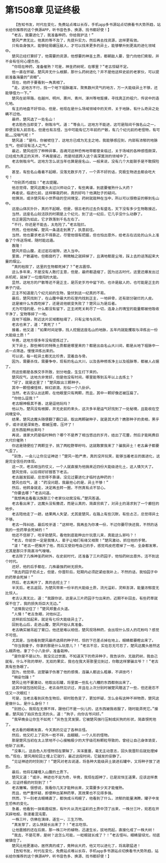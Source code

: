 # 第1508章 见证终极
        【告知书友，时代在变化，免费站点难以长存，手机app多书源站点切换看书大势所趋，站长给你推荐的这个换源APP，听书音色多、换源、找书都好使！】
       “老古，我要进化了，我准备种药，你给我护法！”
       楚风严肃无比，他真的等不及了，先提升实力，然后再去找资源，这样更有效。
       只有自身强大，能够轻易碾压敌人，才可以找来更多的异土，能够攀升到更高的进化领域中。
       楚风已经打算好了，他需要的资源，他想要的神圣土质，都朝敌人要，登门向他们索取，并不会有任何心理负担。
       “你现在种药，准备催熟？可是，神圣药树呢，在哪里？”老古惊疑不定。
       他一直在怀疑，楚风并无什么根脚，那什么药树进化？并不是他这样史前的老家伙，可以提前准备海量的“资粮”。
       现在，他终于要看到一角真相了。
       “走，这地方不行，找一个地下祖脉雄浑，聚焦数州灵气的地方，万一大能级异土不够，还能够借力一下。”
       楚风在前带路，在越州、明州、惠州、青州、涿州等地踅摸，寻找真正的祖穴，传说中的造化地。
       有主的地盘不好惊动，但是，他现在是什么场域领域中的天师，关于地脉，有什么奇异之处瞒不过他。
       最终，楚风选了一处名山！
       老古脸色当即变了，倒吸冷气，道：“等会儿，这地方不能进，这可是阳间千强名山之一，即便没有入前百名，但是也有古怪，当中可能有亿万年前的尸骸，有几个纪元前的老怪物，有可能……没咽气呢！”
       楚风道：“是吗，你被唬住了，这地方已成为无主之地，我能够感应到，内部有浓郁的地脉生气，但却没有活人之气。”
       最近，楚风经历了种种异事，连魂河这种恐怖地带都曾亲临过，关于场域的各种感悟颇深，已经成为真正的天师，不再是接近，而是彻底跨入这个高深莫测的领域中了。
       老古倒吸冷气，这地方怎么说当年也算是座名山，一般来说，没有几个大能联手是不敢探险的。
       甚至，有些名山看着不起眼，没落无数岁月了，一个弄不好的话，究极生物进去都会吃大亏！
       “你别弄巧成拙！”老古提醒。
       他总觉得，楚风这魔头太过兴师动众了，有些离谱，到底要催熟什么大药？
       再者说，临进化前，这样移栽药树，真的好吗？他满肚子的疑问。
       他猜测，或许楚风有小世界级的空间瑰宝，药树就栽种在当中，所以可以很稳妥的移到名山中。
       这座山体灰扑扑，真的不起眼，但是，很古老的过去负有盛名，天下没有多少生物敢接近。
       当然，这座名山较活跃的时期是上个纪元，到了这一纪后，它几乎没什么动静了。
       也正是因为如此，它才跌落到千名左右了。
       “不行，你还是不能去，太危险了。”老古阻拦。
       然而，任他劝解，楚风一条道走到黑了，执意前往。
       当然，他也要求老古不得靠近，尽管他很有把握，但也怕出意外，给老古在远处的山头上准备了个传送场域，随时能远遁。
       轰隆！
       楚风开启山腹，走过岩石缝隙，进入当中。
       里面，尸骸遍地，但都腐朽了，稍微触之就碎掉了，且满地都是尘埃，踩上去的话荡起来大量的烟尘。
       “真的枯寂了，这里的生物都死掉了？”老古震惊。
       这么多年来，不是没有人敢打主意，但是，最终都退缩了，因为远古时代，这里还爆发出过杀机呢，毙掉了一位擅闯的大能。
       显然，这地方的尸骸等还不是正主，是历史岁月中留下的，也许是敌人的，也可能是正主的弟子门徒。
       正主不知道是几个纪元前的生物，蛰伏到这一纪真的不易。
       最后，楚风找到了，在山腹中最大的石室内找到正主，一地碎骨，还有部分破烂的人皮。
       这是被什么东西吃掉了，还是说他蜕变失败了？楚风认为是后者。
       尤为可惜的是，什么都没有留下，正主闭死关耗尽了一切，连身上的瑰宝的能量都被他吸收干净了，宝物等碎了一地。
       连地下祖脉，附近这片区域都枯竭了，只有尘埃与灰烬。
       老古也来了，道：“真死了！”
       接着，他又道：“如果时间足够，找人挖掘这座名山的地脉，五年内就能攫取与淬炼出一份大能级土质！”
       毕竟，这地方很多年没有提炼过了。
       天下异土，那些稀珍的特殊土质都是哪里来的？都是出自名山大川间，都是从地下祖脉中一点一点筛选，慢慢淬炼出来的。
       可以说，每一粒异土都无比珍贵，混着血与骨。
       因为，需要杀伐，需要争夺，现有的名山大川，以及各种修炼净土以及祖脉等，都被人占据了。
       而这些都是各族交手所致，划分地盘，生生打下来的。
       楚风叹气，这地方非常好，但是他没有时间，哪里能等到五年以上去炼土？
       “好了，就是这里了！”楚风取出三颗种子。
       其中一颗怪模怪样，鲜红欲滴，形似一个八卦炉。
       当然，老古没认出这颗，在他眼里只有两颗，而且，其中一颗好像还被压扁了。
       “你他么逗我？”
       老古眼神极其不善，这是逗他玩吗？
       他以为，楚风没有根脚，并无史前的来头，这次多半是运气好找到了一处秘境，且能收在空间瑰宝中。
       结果，楚风这魔头随便翻了翻口袋，取出两颗破种子，就是其大药？瞧那种子的卖相，黑乎乎，或许说是深紫色，都被压瘪，压坏了！
       这东西能种出来吗？
       再说，谁家大药是临时种的？哪个不是养了相当悠远的岁月，结出了花蕾，然后才能耗费巨大代价催熟！
       你这是随便捡了两颗豆子，挑了两粒野草籽吗，这就敢蒙我来了？骗我异土！老古鼻子都要气歪了。
       “别急，一会儿让你见证神迹！”楚风一脸严肃，真的没开玩笑，能够当着老古的面进化，这是完全信任的体现。
       这一次，老古相当的仗义，一个人就直接为他搞来近四份大能级进化土，这人情欠大了。
       楚风觉得，以后得好好报答下老古。
       老古越发狐疑，总觉得不靠谱，没见过要进化才临时去种药的！
       楚风也叹气，道：“药没问题，我最担心的是，异土不够！”
       然后，他转身就走，决定再去转一圈，不然真有点不甘心。
       “你要去哪？”老古问道。
       “我想再去看看沅族那三个老家伙动窝没有。”楚风答道。
       老古看出来了，这魔头没有撒谎，而是认真的，简直穷疯了，对异土的渴求到了一个癫狂的地步。
       老古陪他走了一趟，结果两人失望，尤其是楚风，在路上有些沉默，有些忐忑，总觉得异土不够。
       老古一阵纠结，最后咬牙道：“这样吧，我再去为你凑一份，不过你要尽快还我，不然的话我的一些药草会死掉的！”
       他还不信邪了，咬牙助楚风，看他到底能种出什玩意儿来，真能这么邪吗？！
       “老古，你前世一定是我情人，辈子让咱们有缘又相聚！”楚风激动，抓住他的手臂。
       “滚！”老古一把推开了他，而后又使劲甩自己的手，感觉鸡皮疙瘩掉了一地，全身都发寒，尤其是那只手简直冷气嗖嗖。
       老古除了几株神圣药树外，在史前时代，还准备了三片药园子，他怕药树出意外，活不到这个时代。
       还好，他的后手都在，几株最强药树无损失。
       “我去药园子挖点土，但是，你晋阶后，短期内必须赶紧给我补上，不然的话，我怕园子中的药草会死掉！”
       然后，老古离开了，真的去挖土了！
       半天后，老古返回，为楚风带来一份半的大能级土质，流光溢彩，灵粹澎湃，能量浓郁度无比惊人。
       老古认真无比，道：“我跟你说，这是从三片药园子匀出来的，近期不补回去，有些药草就保不住了，我的损失将巨大无边。”
       “这情我记住了！”楚风郑重点头道。
       “人情！”老古急眼，对他纠正。
       这样前后加起来，就足有七份大能级异土了。
       回到名山后，走进山腹，楚风开始认真准备。
       老古确实被吊起了胃口，他还是难以相信，楚风现场种药，会出现什么惊人的花粉吗？感觉不可信。
       尤其是，当他看到楚风最终选择的种子时，惊的下巴差点掉在地上，眼睛都要瞪出来了。
       “你当我傻子，你拿的那是什么玩意儿？！”老古不忿，实在忍无可忍了，楚风这魔头居然这么糊弄他，拿了个小八卦炉，准备栽种。
       “是你是不是以为，我没见过世面，不知道天下的奇异种子，我告诉你，无敌药树，我自己就有，什么不败的草籽，无双的果实，我也在我大哥那里见到过，你敢这样蒙骗古爷？！”老古真有些急眼了。
       因为，他觉得，这楚骗子伤害了他的感情，连骗人都这么粗暴，不讲技巧！
       “稍安勿躁！”
       楚风让他不要激动，他取出石罐，将里面一些乱七八糟的东西都倒出来了。
       这其中就包括轮回土，老古自然见识过，并且在上次分别时被楚风赠送了一些，但还是忍不住又一次眼红！
       可是，当老古看到灰色生物后，顿时脸色变了，更加怀疑，怎么会有这种不祥物质，楚风这是做什么，是什么身份？！
       “别担心，我现在无惧不祥，跟他们不是一伙儿的，这东西被我收服了，随时能弄死它。”接着，楚风拍了拍灰色生灵的头，道：“狗子，向你古爷问好。”
       “我早晚会让你生不如死！”灰色生灵发狠，它被楚风强行压制成灰狗的形状，简直恨死他了。
       老古看的眼睛发直，今天真的见证了各种古怪。
       然后，他又盯上了另外一桩不祥，血糊糊，一个人形的怪物。
       那是楚风当初在太上禁地不小心接触极少的大宇级花粉颗粒导致的，曾经让自己身体诡变，他斩了出来。
       “没事儿，这血色人形怪物现在蒙昧了，浑浑噩噩，毫无主动意志，回头我晋阶后就处理掉他。”现在，楚风用轮回土埋上它就行，最近这段时间，它越发的安静了。
       “见证神迹的时刻到了！”楚风对老古说道，将各种大能级异土装进石罐中，又将种子放了进去。
       最后，他将石罐埋入山腹的土质下。
       楚风又道：“或许，神迹也不足为奇，毕竟，我现在超神了，已是双恒王道果，应该这样表达，见证终极的时刻到了！”
       老古撇嘴，很想说，我看你几天才能种出来，又需要多少天才能催熟。
       而且，他严重怀疑，即便种出某种药草，其效果也不见得多强。
       然而，下一刻老古眼睛直了，都快成斗鸡眼了，他看到了什么，浓郁的能量沸腾，罐子中发生恐怖的变化。
       急着，他看到一抹紫霞绽放，有叶片从流光溢彩的土质中顶了出来，一株分三叶，宛若在开天辟地般，弥漫着混沌雾。
       一株三叶，仿佛在演绎，道生一，三生万物。
       “真发芽了，这么快就长出来了？！”老古吃惊。
       让他震撼的还在后面，那一株三叶的植物，迅速生长，拔地而起，直接化成了一株大树！
       “我去，不是花草，是树？这怎么可能，一眨眼就长成了？！”老古怪叫，眼睛冒绿光，彻底被镇住了。
       楚风比他更激动，居然真的成了，竟种出大药，他又可以进化了，将高歌猛进！
       【告知书友，时代在变化，免费站点难以长存，手机app多书源站点切换看书大势所趋，站长给你推荐的这个换源APP，听书音色多、换源、找书都好使！】